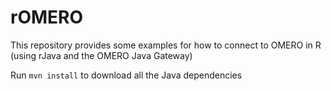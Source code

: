 # rOMERO

This repository provides some examples for how to connect to OMERO in R (using rJava and the OMERO Java Gateway)

Run ```mvn install``` to download all the Java dependencies
